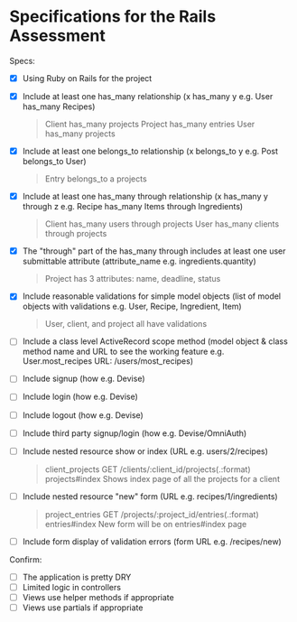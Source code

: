 # Specifications for the Rails Assessment

Specs:
- [x] Using Ruby on Rails for the project
- [x] Include at least one has_many relationship (x has_many y e.g. User has_many Recipes)
  > Client has_many projects
  > Project has_many entries
  > User has_many projects

- [x] Include at least one belongs_to relationship (x belongs_to y e.g. Post belongs_to User)
  > Entry belongs_to a projects

- [x] Include at least one has_many through relationship (x has_many y through z e.g. Recipe has_many Items through Ingredients)
  > Client has_many users through projects
  > User has_many clients through projects  

- [x] The "through" part of the has_many through includes at least one user submittable attribute (attribute_name e.g. ingredients.quantity)
  > Project has 3 attributes: name, deadline, status

- [x] Include reasonable validations for simple model objects (list of model objects with validations e.g. User, Recipe, Ingredient, Item)
  > User, client, and project all have validations

- [ ] Include a class level ActiveRecord scope method (model object & class method name and URL to see the working feature e.g. User.most_recipes URL: /users/most_recipes)
- [ ] Include signup (how e.g. Devise)
- [ ] Include login (how e.g. Devise)
- [ ] Include logout (how e.g. Devise)
- [ ] Include third party signup/login (how e.g. Devise/OmniAuth)

- [ ] Include nested resource show or index (URL e.g. users/2/recipes)
  > client_projects GET    /clients/:client_id/projects(.:format)      projects#index
  > Shows index page of all the projects for a client

- [ ] Include nested resource "new" form (URL e.g. recipes/1/ingredients)
  > project_entries GET    /projects/:project_id/entries(.:format)     entries#index
  > New form will be on entries#index page  
  

- [ ] Include form display of validation errors (form URL e.g. /recipes/new)

Confirm:
- [ ] The application is pretty DRY
- [ ] Limited logic in controllers
- [ ] Views use helper methods if appropriate
- [ ] Views use partials if appropriate
